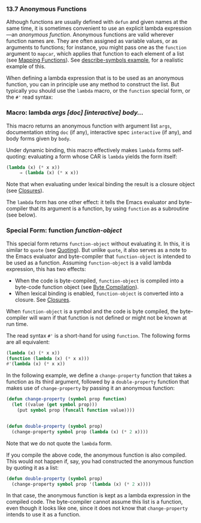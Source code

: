 

### 13.7 Anonymous Functions

Although functions are usually defined with `defun` and given names at the same time, it is sometimes convenient to use an explicit lambda expression—an *anonymous function*. Anonymous functions are valid wherever function names are. They are often assigned as variable values, or as arguments to functions; for instance, you might pass one as the `function` argument to `mapcar`, which applies that function to each element of a list (see [Mapping Functions](Mapping-Functions.html)). See [describe-symbols example](Accessing-Documentation.html#describe_002dsymbols-example), for a realistic example of this.

When defining a lambda expression that is to be used as an anonymous function, you can in principle use any method to construct the list. But typically you should use the `lambda` macro, or the `function` special form, or the `#'` read syntax:

### Macro: **lambda** *args \[doc] \[interactive] body…*

This macro returns an anonymous function with argument list `args`, documentation string `doc` (if any), interactive spec `interactive` (if any), and body forms given by `body`.

Under dynamic binding, this macro effectively makes `lambda` forms self-quoting: evaluating a form whose CAR is `lambda` yields the form itself:

```lisp
(lambda (x) (* x x))
     ⇒ (lambda (x) (* x x))
```

Note that when evaluating under lexical binding the result is a closure object (see [Closures](Closures.html)).

The `lambda` form has one other effect: it tells the Emacs evaluator and byte-compiler that its argument is a function, by using `function` as a subroutine (see below).

### Special Form: **function** *function-object*

This special form returns `function-object` without evaluating it. In this, it is similar to `quote` (see [Quoting](Quoting.html)). But unlike `quote`, it also serves as a note to the Emacs evaluator and byte-compiler that `function-object` is intended to be used as a function. Assuming `function-object` is a valid lambda expression, this has two effects:

*   When the code is byte-compiled, `function-object` is compiled into a byte-code function object (see [Byte Compilation](Byte-Compilation.html)).
*   When lexical binding is enabled, `function-object` is converted into a closure. See [Closures](Closures.html).

When `function-object` is a symbol and the code is byte compiled, the byte-compiler will warn if that function is not defined or might not be known at run time.

The read syntax `#'` is a short-hand for using `function`. The following forms are all equivalent:

```lisp
(lambda (x) (* x x))
(function (lambda (x) (* x x)))
#'(lambda (x) (* x x))
```

In the following example, we define a `change-property` function that takes a function as its third argument, followed by a `double-property` function that makes use of `change-property` by passing it an anonymous function:

```lisp
(defun change-property (symbol prop function)
  (let ((value (get symbol prop)))
    (put symbol prop (funcall function value))))
```

```lisp
```

```lisp
(defun double-property (symbol prop)
  (change-property symbol prop (lambda (x) (* 2 x))))
```

Note that we do not quote the `lambda` form.

If you compile the above code, the anonymous function is also compiled. This would not happen if, say, you had constructed the anonymous function by quoting it as a list:

```lisp
(defun double-property (symbol prop)
  (change-property symbol prop '(lambda (x) (* 2 x))))
```

In that case, the anonymous function is kept as a lambda expression in the compiled code. The byte-compiler cannot assume this list is a function, even though it looks like one, since it does not know that `change-property` intends to use it as a function.
